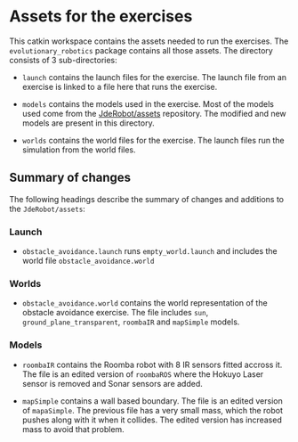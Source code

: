 # Assets for the exercises
This catkin workspace contains the assets needed to run the exercises. The `evolutionary_robotics` package contains all those assets. The directory consists of 3 sub-directories:

- `launch` contains the launch files for the exercise. The launch file from an exercise is linked to a file here that runs the exercise.

- `models` contains the models used in the exercise. Most of the models used come from the [JdeRobot/assets](https://github.com/JdeRobot/assets) repository. The modified and new models are present in this directory.

- `worlds` contains the world files for the exercise. The launch files run the simulation from the world files.

## Summary of changes
The following headings describe the summary of changes and additions to the `JdeRobot/assets`:

### Launch

- `obstacle_avoidance.launch` runs `empty_world.launch` and includes the world file `obstacle_avoidance.world`

### Worlds

- `obstacle_avoidance.world` contains the world representation of the obstacle avoidance exercise. The file includes `sun`, `ground_plane_transparent`, `roombaIR` and `mapSimple` models.

### Models

- `roombaIR` contains the Roomba robot with 8 IR sensors fitted accross it. The file is an edited version of `roombaROS` where the Hokuyo Laser sensor is removed and Sonar sensors are added.

- `mapSimple` contains a wall based boundary. The file is an edited version of `mapaSimple`. The previous file has a very small mass, which the robot pushes along with it when it collides. The edited version has increased mass to avoid that problem.

